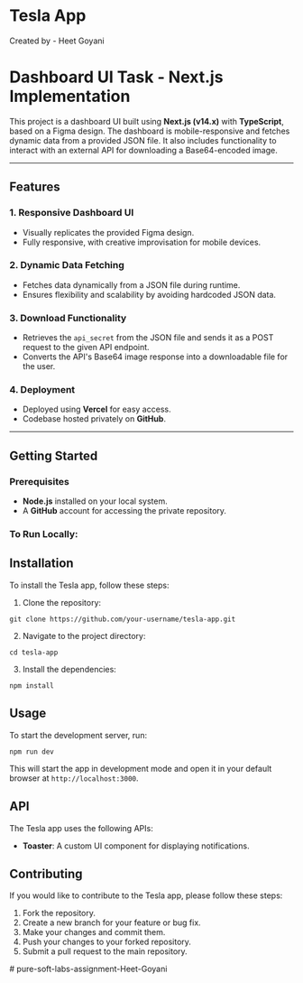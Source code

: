 # Tesla App
 Created by - Heet Goyani
# Dashboard UI Task - Next.js Implementation

This project is a dashboard UI built using **Next.js (v14.x)** with **TypeScript**, based on a Figma design. The dashboard is mobile-responsive and fetches dynamic data from a provided JSON file. It also includes functionality to interact with an external API for downloading a Base64-encoded image.

---

## Features

### 1. Responsive Dashboard UI
- Visually replicates the provided Figma design.
- Fully responsive, with creative improvisation for mobile devices.

### 2. Dynamic Data Fetching
- Fetches data dynamically from a JSON file during runtime.
- Ensures flexibility and scalability by avoiding hardcoded JSON data.

### 3. Download Functionality
- Retrieves the `api_secret` from the JSON file and sends it as a POST request to the given API endpoint.
- Converts the API's Base64 image response into a downloadable file for the user.

### 4. Deployment
- Deployed using **Vercel** for easy access.
- Codebase hosted privately on **GitHub**.

---

## Getting Started

### Prerequisites
- **Node.js** installed on your local system.
- A **GitHub** account for accessing the private repository.

### To Run Locally:
## Installation

To install the Tesla app, follow these steps:

1. Clone the repository:
```
git clone https://github.com/your-username/tesla-app.git
```
2. Navigate to the project directory:
```
cd tesla-app
```
3. Install the dependencies:
```
npm install
```

## Usage

To start the development server, run:
```
npm run dev
```
This will start the app in development mode and open it in your default browser at `http://localhost:3000`.

## API

The Tesla app uses the following APIs:

- **Toaster**: A custom UI component for displaying notifications.

## Contributing

If you would like to contribute to the Tesla app, please follow these steps:

1. Fork the repository.
2. Create a new branch for your feature or bug fix.
3. Make your changes and commit them.
4. Push your changes to your forked repository.
5. Submit a pull request to the main repository.
<!-- ## License

This project is licensed under the [MIT License](LICENSE).

## Testing

To run the tests, use the following command:
```
npm test
```
This will run the test suite and report the results. -->#   p u r e - s o f t - l a b s - a s s i g n m e n t - H e e t - G o y a n i  
 